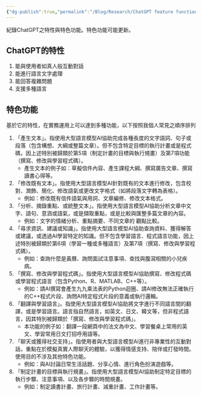 ```yaml
---
{"dg-publish":true,"permalink":"/Blog/Research/ChatGPT feature functions/","title":"ChatGPT 之特色功能","tags":["blog"],"created":"2023-08-14","updated":"2023-08-14T16:01"}
---
```



紀錄ChatGPT之特性與特色功能。特色功能可能更新。

## ChatGPT的特性

1. 能與使用者如真人般互動對話
2. 能進行語言文字處理
3. 能回答複雜問題
4. 支援多種語言

## 特色功能

基於它的特性，在實務運用上可以達到多種功能，以下按照我個人常見之順序排列

1. 「產生文本」。指使用大型語言模型AI協助完成各種長度的文字語詞、句子或段落（包含構想、大綱或整篇文章）。但不包含特定目標的執行計畫或是程式碼，因上述特別被歸類於第5項（制定計畫的目標與執行規畫）及第7項功能（撰寫、修改與學習程式碼）。
    - 產生文本的例子如：草擬信件內容、產生課程大綱、撰寫廣告文章、撰寫讀書心得等。
2. 「修改既有文本」。指使用大型語言模型AI針對既有的文本進行修改，包含校對、潤飾、簡化、修改語氣或更改文字格式（如將段落文字轉為表格）。
    - 例如：修改既有信件語氣與用詞、文章編修、修改文本格式。
3. 「分析、摘錄重點、或統整文本」。指使用大型語言模型AI協助分析文章中文字、語句、意涵或語氣，或是擷取重點，或是比較與匯整多篇文章的內容。
    - 例如：文字的情緒分析、重點摘要、不同文章的 觀點比較。
4. 「尋求資訊、建議或知識」。指使用大型語言模型AI協助查詢資料、獲得解答或建議，或透過AI學習特定的知識。但不包含學習語言、程式語言功能，因上述特別被歸類於第6項（學習一種或多種語言）及第7項（撰寫、修改與學習程式碼）。
    - 例如：查詢什麼是黃曆、詢問面試注意事項、查找與腹瀉相關的小兒疾病。
5. 「撰寫、修改與學習程式碼」。指使用大型語言模型AI協助撰寫、修改程式碼或學習程式語言（包含Python、R、MATLAB、C++等）。
    - 例如：請AI撰寫會產生九九乘法表的Python迴圈、請AI修改無法正確執行的C++程式片段、詢問AI特定程式片段的意義或執行邏輯。
6. 「翻譯與學習語言」。指使用大型語言模型AI協助將文字進行不同語言間的翻譯，或是學習語言。語言指自然語言，如英文、日文、韓文等，但非程式語言，因其特別被歸類於「撰寫、修改與學習程式碼」。
    - 本功能的例子如：翻譯一段網頁中的法文為中文、學習餐桌上常用的英文、學習常用日文打招呼用語等。
7. 「聊天或獲得社交支持」。指使用者與大型語言模型AI進行非專業性的互動對話，重點在於模擬真實人際聊天的體驗，以獲得情感支持、陪伴或打發時間。使用目的不涉及其他特色功能。
    - 例如：與AI討論日常生活話題、分享心情、進行角色扮演遊戲等。
8. 「制定計畫的目標與執行規畫」。指使用大型語言模型AI協助制定特定目標的執行步驟、注意事項、以及各步驟的時間規畫。
    - 例如：制定讀書計畫、旅行計畫、減重計畫、工作計畫等。



